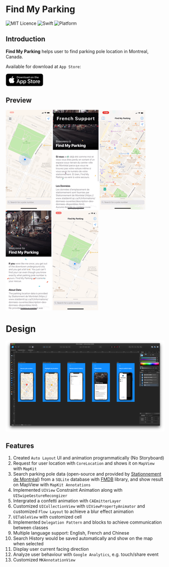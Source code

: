 # Find My Parking
![MIT Licence](https://img.shields.io/github/license/mashape/apistatus.svg)
![Swift](https://img.shields.io/badge/Swift-5.0-orange.svg)
![Platform](https://img.shields.io/badge/Platform-iOS-green.svg)

## Introduction

**Find My Parking** helps user to find parking pole location in Montreal, Canada.

Available for download at `App Store`:

<a target='_blank' href='https://itunes.apple.com/us/app/find-my-parking/id1459821681?ls=1&mt=8'>
<img src='images/download.jpg' />
</a>

## Preview
![menu](images/menu.gif)
![home_screen](images/french.gif)
![share_screen](images/history.gif)
![french_support](images/info.gif)
![search_history](images/search.gif)

# Design
![design](images/design.png)

## Features

1. Created `Auto Layout` UI and animation programmatically (No Storyboard)
2. Request for user location with `CoreLocation` and shows it on `MapView` with `MapKit`
3. Search parking pole data (open-source and provided by [Stationnement de Montréal](https://www.statdemtl.qc.ca/fr/informations/donnees-ouvertes/description-des-donnees-disponibles.html)) from a `SQLite` database with [FMDB](https://github.com/ccgus/fmdb) library, and show result on MapView with `MapKit Annotations`
4. Implemented `UIView` Constraint Animation along with `UISwipeGestureRecongizer`
5. Intergrated a confetti animation with `CAEmitterLayer`
6. Customized `UICollectionView` with `UIViewPropertyAnimator` and customized `Flow Layout` to achieve a blur effect animation
7. `UITableView` with customized cell
8. Implemented `Delegation Pattern` and blocks to achieve communication between classes
9. Multiple language support: English, French and Chinese
10. Search History would be saved automatically and show on the map when selected
11. Display user current facing direction
12. Analyze user behaviour with `Google Analytics`, e.g. touch/share event
13. Customized `MKAnnotationView`
